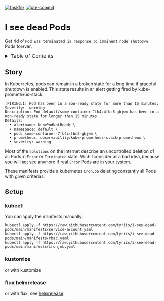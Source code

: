 <!-- markdownlint-disable MD041 -->
<!-- markdownlint-disable MD033 -->
<!-- markdownlint-disable MD051 -->

<!-- PROJECT SHIELDS -->
<!--
*** I'm using markdown "reference style" links for readability.
*** Reference links are enclosed in brackets [ ] instead of parentheses ( ).
*** See the bottom of this document for the declaration of the reference variables
*** for contributors-url, forks-url, etc. This is an optional, concise syntax you may use.
*** https://www.markdownguide.org/basic-syntax/#reference-style-links
-->

[![taskfile][taskfile-shield]][taskfile-url]
[![pre-commit][pre-commit-shield]][pre-commit-url]

# I see dead Pods

Get rid of `Pod was terminated in response to imminent node shutdown.` Pods forever.

<details>
  <summary style="font-size:1.2em;">Table of Contents</summary>
<!-- START doctoc generated TOC please keep comment here to allow auto update -->
<!-- DON'T EDIT THIS SECTION, INSTEAD RE-RUN doctoc TO UPDATE -->

- [Story](#story)
- [Setup](#setup)
  - [kubectl](#kubectl)
  - [kustomize](#kustomize)
  - [flux helmrelease](#flux-helmrelease)

<!-- END doctoc generated TOC please keep comment here to allow auto update -->
</details>

## Story

In Kubernetes, pods can remain in a broken state for a long time if graceful shutdown is enabled. This state results in an alert getting fired by kube-prometheus-stack.

```console
[FIRING:1] Pod has been in a non-ready state for more than 15 minutes.
Severity:  warning
Description: Pod default/some-container-7fb4c4fbc5-gbjwm has been in a non-ready state for longer than 15 minutes.
Details:
  • alertname: KubePodNotReady \
  • namespace: default \
  • pod: some-container-7fb4c4fbc5-gbjwm \
  • prometheus: observability/kube-prometheus-stack-prometheus \
  • severity: warning
```

Most of the `solutions` on the internet describe an uncontrolled deletion of all Pods in `Error` or `Terminated` state.
Wich I consider as a bad idea, because you will not see anymore if real `Error` Pods are in your system.

These manifests provide a kubernetes `CronJob` deleting constantly all Pods with given criterias.

## Setup

### kubectl

You can apply the manifests manually:

```console
kubectl apply -f https://raw.githubusercontent.com/tyriis/i-see-dead-pods/main/manifests/service-account.yaml
kubectl apply -f https://raw.githubusercontent.com/tyriis/i-see-dead-pods/main/manifests/rbac.yaml
kubectl apply -f https://raw.githubusercontent.com/tyriis/i-see-dead-pods/main/manifests/cronjob.yaml
```

### kustomize

or with kustomize

### flux helmrelease

or with flux, see [helmrelease](./manifests/flux-helmrelease.yaml).

<!-- MARKDOWN LINKS & IMAGES -->
<!-- https://www.markdownguide.org/basic-syntax/#reference-style-links -->

<!-- Links -->

<!-- Badges -->

[taskfile-shield]: https://img.shields.io/badge/Taskfile-enabled-brightgreen?logo=task
[taskfile-url]: https://taskfile.dev/
[pre-commit-shield]: https://img.shields.io/badge/pre--commit-enabled-brightgreen?logo=pre-commit
[pre-commit-url]: https://github.com/pre-commit/pre-commit
